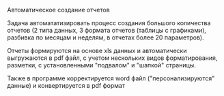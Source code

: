 Автоматическое создание отчетов

Задача автомататизировать процесс создания большого количества отчетов (2 типа данных, 3 формата отчетов (таблицы с графиками), разбивка по месяцам и неделям, в отчетах более 20 параметров).

Отчеты формируются на основе xls данных и автоматически выгружаются в pdf файл, с учетом нескольких видов форматирования, разметки, с установленными "подвалом" и "шапкой" страницы.

Также в программе корректируется word файл ("персонализируются" данные) и конвертируется в pdf формат


